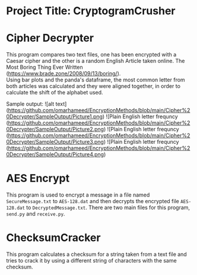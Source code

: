 # Project Title: CryptogramCrusher

# Cipher Decrypter
This program compares two text files, one has been encrypted with a Caesar cipher 
and the other is a random English Article taken online. 
The Most Boring Thing Ever Written (https://www.brade.zone/2008/09/13/boring/).  
Using bar plots and the panda's dataframe, the most common letter from both articles 
was calculated and they were aligned together, in order to calculate the shift of 
the alphabet used.

Sample output:
![alt text]
(https://github.com/omarhameed/EncryptionMethods/blob/main/Cipher%20Decrypter/SampleOutput/Picture1.png)
![Plain English letter frequncy (https://github.com/omarhameed/EncryptionMethods/blob/main/Cipher%20Decrypter/SampleOutput/Picture2.png)
![Plain English letter frequncy (https://github.com/omarhameed/EncryptionMethods/blob/main/Cipher%20Decrypter/SampleOutput/Picture3.png)
![Plain English letter frequncy (https://github.com/omarhameed/EncryptionMethods/blob/main/Cipher%20Decrypter/SampleOutput/Picture4.png)


# AES Encrypt
This program is used to encrypt a message in a file named `SecureMessage.txt` 
to `AES-128.dat` and then decrypts the encrypted file `AES-128.dat` to 
`DecryptedMessage.txt`. There are two main files for this program, `send.py` 
and `receive.py`.

# ChecksumCracker
This program calculates a checksum for a string taken from a text file and 
tries to crack it by using a different string of characters with the same checksum.
